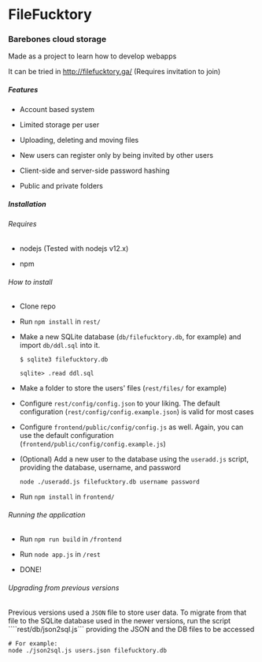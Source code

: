 # FileFucktory
### Barebones cloud storage

Made as a project to learn how to develop webapps

It can be tried in http://filefucktory.ga/ (Requires invitation to join)

##### Features

- Account based system

- Limited storage per user

- Uploading, deleting and moving files

- New users can register only by being invited by other users

- Client-side and server-side password hashing

- Public and private folders

##### Installation

###### Requires

- nodejs (Tested with nodejs v12.x)

- npm

###### How to install

- Clone repo

- Run ```npm install``` in ```rest/```

- Make a new SQLite database (```db/filefucktory.db```, for example) and import ```db/ddl.sql``` into it.

	```
	$ sqlite3 filefucktory.db
	
	sqlite> .read ddl.sql
	```
	
- Make a folder to store the users' files (```rest/files/``` for example)

- Configure ```rest/config/config.json``` to your liking. The default configuration (```rest/config/config.example.json```) is valid for most cases

- Configure ```frontend/public/config/config.js``` as well. Again, you can use the default configuration (```frontend/public/config/config.example.js```)
	
- (Optional) Add a new user to the database using the ```useradd.js``` script, providing the database, username, and password

	```node ./useradd.js filefucktory.db username password```
	
- Run ```npm install``` in ```frontend/```

###### Running the application

- Run ```npm run build``` in ```/frontend```

- Run ```node app.js``` in ```/rest```

- DONE!

###### Upgrading from previous versions

Previous versions used a ```JSON``` file to store user data. To migrate from that file to the SQLite database used in the newer versions,
run the script ````rest/db/json2sql.js``` providing the JSON and the DB files to be accessed

```
# For example:
node ./json2sql.js users.json filefucktory.db
```